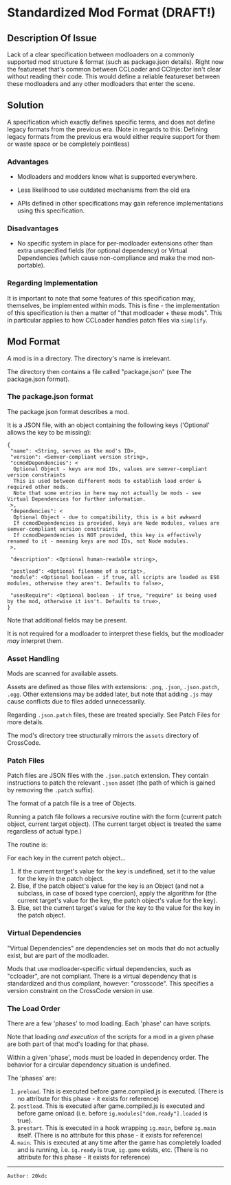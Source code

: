 # Standardized Mod Format (DRAFT!)

## Description Of Issue

Lack of a clear specification between modloaders on a commonly supported mod structure & format (such as package.json details).
Right now the featureset that's common between CCLoader and CCInjector isn't clear without reading their code.
This would define a reliable featureset between these modloaders and any other modloaders that enter the scene.

## Solution

A specification which exactly defines specific terms, and does not define legacy formats from the previous era.
(Note in regards to this: Defining legacy formats from the previous era would either require support for them or waste space or be completely pointless)

### Advantages

- Modloaders and modders know what is supported everywhere.

- Less likelihood to use outdated mechanisms from the old era

- APIs defined in other specifications may gain reference implementations using this specification.

### Disadvantages

- No specific system in place for per-modloader extensions other than extra unspecified fields (for optional dependency) or Virtual Dependencies (which cause non-compliance and make the mod non-portable).

### Regarding Implementation

It is important to note that some features of this specification may, themselves, be implemented within mods.
This is fine - the implementation of this specification is then a matter of "that modloader + these mods".
This in particular applies to how CCLoader handles patch files via `simplify`.

## Mod Format

A mod is in a directory. The directory's name is irrelevant.

The directory then contains a file called "package.json" (see The package.json format).

### The package.json format

The package.json format describes a mod.

It is a JSON file, with an object containing the following keys ('Optional' allows the key to be missing):

```
{
 "name": <String, serves as the mod's ID>,
 "version": <Semver-compliant version string>,
 "ccmodDependencies": <
  Optional Object - keys are mod IDs, values are semver-compliant version constraints
  This is used between different mods to establish load order & required other mods.
  Note that some entries in here may not actually be mods - see Virtual Dependencies for further information.
 >,
 "dependencies": <
  Optional Object - due to compatibility, this is a bit awkward
  If ccmodDependencies is provided, keys are Node modules, values are semver-compliant version constraints
  If ccmodDependencies is NOT provided, this key is effectively renamed to it - meaning keys are mod IDs, not Node modules.
 >,

 "description": <Optional human-readable string>,

 "postload": <Optional filename of a script>,
 "module": <Optional boolean - if true, all scripts are loaded as ES6 modules, otherwise they aren't. Defaults to false>,

 "usesRequire": <Optional boolean - if true, "require" is being used by the mod, otherwise it isn't. Defaults to true>,
}
```

Note that additional fields may be present.

It is not required for a modloader to interpret these fields, but the modloader *may* interpret them.

### Asset Handling

Mods are scanned for available assets.

Assets are defined as those files with extensions: `.png`, `.json`, `.json.patch`, `.ogg`.
Other extensions may be added later, but note that adding `.js` may cause conflicts due to files added unnecessarily.

Regarding `.json.patch` files, these are treated specially. See Patch Files for more details.

The mod's directory tree structurally mirrors the `assets` directory of CrossCode.

### Patch Files

Patch files are JSON files with the `.json.patch` extension. They contain instructions to patch the relevant `.json` asset (the path of which is gained by removing the `.patch` suffix).

The format of a patch file is a tree of Objects.

Running a patch file follows a recursive routine with the form (current patch object, current target object).
(The current target object is treated the same regardless of actual type.)

The routine is:

For each key in the current patch object...

1. If the current target's value for the key is undefined, set it to the value for the key in the patch object.
2. Else, if the patch object's value for the key is an Object (and not a subclass, in case of boxed type coercion), apply the algorithm for (the current target's value for the key, the patch object's value for the key).
3. Else, set the current target's value for the key to the value for the key in the patch object.

### Virtual Dependencies

"Virtual Dependencies" are dependencies set on mods that do not actually exist, but are part of the modloader.

Mods that use modloader-specific virtual dependencies, such as "ccloader", are not compliant.
There is a virtual dependency that is standardized and thus compliant, however: "crosscode". This specifies a version constraint on the CrossCode version in use.

### The Load Order

There are a few 'phases' to mod loading.
Each 'phase' can have scripts.

Note that loading *and execution* of the scripts for a mod in a given phase are both part of that mod's loading for that phase.

Within a given 'phase', mods must be loaded in dependency order.
The behavior for a circular dependency situation is undefined.

The 'phases' are:

1. `preload`. This is executed before game.compiled.js is executed.
    (There is no attribute for this phase - it exists for reference)
2. `postload`. This is executed after game.compiled.js is executed and before game onload (i.e. before `ig.modules["dom.ready"].loaded` is true).
3. `prestart`. This is executed in a hook wrapping `ig.main`, before `ig.main` itself.
   (There is no attribute for this phase - it exists for reference)
4. `main`. This is executed at any time after the game has completely loaded and is running, i.e. `ig.ready` is true, `ig.game` exists, etc.
   (There is no attribute for this phase - it exists for reference)

---

```
Author: 20kdc
```

